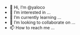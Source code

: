 - 👋 Hi, I’m @yaloco
- 👀 I’m interested in ...
- 🌱 I’m currently learning ...
- 💞️ I’m looking to collaborate on ...
- 📫 How to reach me ...

<!---
yaloco/yaloco is a ✨ special ✨ repository because its `README.md` (this file) appears on your GitHub profile.
You can click the Preview link to take a look at your changes.
--->
